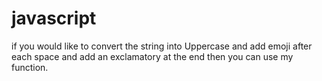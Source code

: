 # javascript
if you would like to convert the string into Uppercase and add emoji after each space and add an exclamatory at the end then you can use my function.
